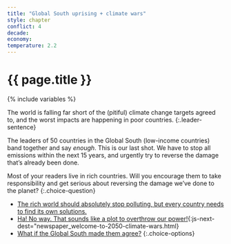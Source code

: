 ```yaml
---
title: "Global South uprising + climate wars"
style: chapter
conflict: 4
decade: 
economy: 
temperature: 2.2
---
```


<h1>{{ page.title }}</h1>

{% include variables %}

The world is falling far short of the (pitiful) climate change targets agreed to, and the worst impacts are happening in poor countries.
{:.leader-sentence}

The leaders of 50 countries in the Global South (low-income countries) band together and say *enough*. This is our last shot. We have to stop all emissions within the next 15 years, and urgently try to reverse the damage that’s already been done.

Most of your readers live in rich countries. Will you encourage them to take responsibility and get serious about reversing the damage we’ve done to the planet?
{:.choice-question}

- [The rich world should absolutely stop polluting, but every country needs to find its own solutions.](chapter_patchwork-of-solutions.html)
- [Ha! No way. That sounds like a plot to overthrow our power!](part-page_2050.html){:js-next-dest="newspaper_welcome-to-2050-climate-wars.html}
- [What if the Global South made them agree?](chapter_global-south-strike.html)
{:.choice-options}

